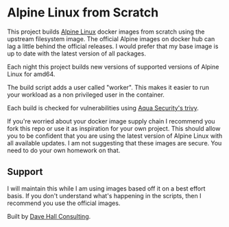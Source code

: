 # Alpine Linux from Scratch

This project builds [Alpine Linux](https://alpinelinux.org/) docker images
from scratch using the upstream filesystem image. The official Alpine images
on docker hub can lag a little behind the official releases. I would prefer
that my base image is up to date with the latest version of all packages.

Each night this project builds new versions of supported versions of Alpine 
Linux for amd64. 

The build script adds a user called "worker". This makes it easier to run 
your workload as a non privileged user in the container.

Each build is checked for vulnerabilities using [Aqua Security's
trivy](https://aquasecurity.github.io/trivy).

If you're worried about your docker image supply chain I recommend you fork
this repo or use it as inspiration for your own project. This should allow
you to be confident that you are using the latest version of Alpine Linux
with all available updates. I am not suggesting that these images are secure.
You need to do your own homework on that.

## Support
I will maintain this while I am using images based off it on a best effort
basis. If you don't understand what's happening in the scripts, then I
recommend you use the official images.

Built by [Dave Hall Consulting](https://davehall.com.au).
